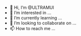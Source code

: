 - 👋 Hi, I’m @ULTRAMUI
- 👀 I’m interested in ...
- 🌱 I’m currently learning ...
- 💞️ I’m looking to collaborate on ...
- 📫 How to reach me ...

<!---
ULTRAMUI/ULTRAMUI is a ✨ special ✨ repository because its `README.md` (this file) appears on your GitHub profile.
You can click the Preview link to take a look at your changes.
--->
